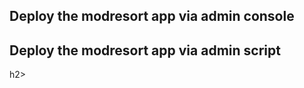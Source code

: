 <h2> Deploy the modresort app via admin console</h2>

<h2>  Deploy the modresort app via admin script</h2>h2> 

